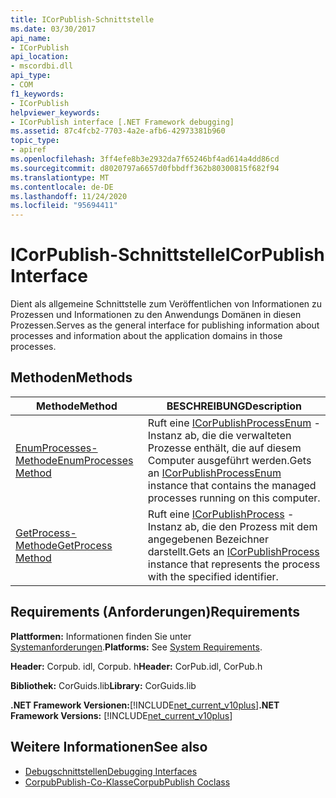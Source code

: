 ```yaml
---
title: ICorPublish-Schnittstelle
ms.date: 03/30/2017
api_name:
- ICorPublish
api_location:
- mscordbi.dll
api_type:
- COM
f1_keywords:
- ICorPublish
helpviewer_keywords:
- ICorPublish interface [.NET Framework debugging]
ms.assetid: 87c4fcb2-7703-4a2e-afb6-42973381b960
topic_type:
- apiref
ms.openlocfilehash: 3ff4efe8b3e2932da7f65246bf4ad614a4dd86cd
ms.sourcegitcommit: d8020797a6657d0fbbdff362b80300815f682f94
ms.translationtype: MT
ms.contentlocale: de-DE
ms.lasthandoff: 11/24/2020
ms.locfileid: "95694411"
---
```

# <a name="icorpublish-interface"></a><span data-ttu-id="a8962-102">ICorPublish-Schnittstelle</span><span class="sxs-lookup"><span data-stu-id="a8962-102">ICorPublish Interface</span></span>

<span data-ttu-id="a8962-103">Dient als allgemeine Schnittstelle zum Veröffentlichen von Informationen zu Prozessen und Informationen zu den Anwendungs Domänen in diesen Prozessen.</span><span class="sxs-lookup"><span data-stu-id="a8962-103">Serves as the general interface for publishing information about processes and information about the application domains in those processes.</span></span>  
  
## <a name="methods"></a><span data-ttu-id="a8962-104">Methoden</span><span class="sxs-lookup"><span data-stu-id="a8962-104">Methods</span></span>  
  
|<span data-ttu-id="a8962-105">Methode</span><span class="sxs-lookup"><span data-stu-id="a8962-105">Method</span></span>|<span data-ttu-id="a8962-106">BESCHREIBUNG</span><span class="sxs-lookup"><span data-stu-id="a8962-106">Description</span></span>|  
|------------|-----------------|  
|[<span data-ttu-id="a8962-107">EnumProcesses-Methode</span><span class="sxs-lookup"><span data-stu-id="a8962-107">EnumProcesses Method</span></span>](icorpublish-enumprocesses-method.md)|<span data-ttu-id="a8962-108">Ruft eine [ICorPublishProcessEnum](icorpublishprocessenum-interface.md) -Instanz ab, die die verwalteten Prozesse enthält, die auf diesem Computer ausgeführt werden.</span><span class="sxs-lookup"><span data-stu-id="a8962-108">Gets an [ICorPublishProcessEnum](icorpublishprocessenum-interface.md) instance that contains the managed processes running on this computer.</span></span>|  
|[<span data-ttu-id="a8962-109">GetProcess-Methode</span><span class="sxs-lookup"><span data-stu-id="a8962-109">GetProcess Method</span></span>](icorpublish-getprocess-method.md)|<span data-ttu-id="a8962-110">Ruft eine [ICorPublishProcess](icorpublishprocess-interface.md) -Instanz ab, die den Prozess mit dem angegebenen Bezeichner darstellt.</span><span class="sxs-lookup"><span data-stu-id="a8962-110">Gets an [ICorPublishProcess](icorpublishprocess-interface.md) instance that represents the process with the specified identifier.</span></span>|  
  
## <a name="requirements"></a><span data-ttu-id="a8962-111">Requirements (Anforderungen)</span><span class="sxs-lookup"><span data-stu-id="a8962-111">Requirements</span></span>  

 <span data-ttu-id="a8962-112">**Plattformen:** Informationen finden Sie unter [Systemanforderungen](../../get-started/system-requirements.md).</span><span class="sxs-lookup"><span data-stu-id="a8962-112">**Platforms:** See [System Requirements](../../get-started/system-requirements.md).</span></span>  
  
 <span data-ttu-id="a8962-113">**Header:** Corpub. idl, Corpub. h</span><span class="sxs-lookup"><span data-stu-id="a8962-113">**Header:** CorPub.idl, CorPub.h</span></span>  
  
 <span data-ttu-id="a8962-114">**Bibliothek:** CorGuids.lib</span><span class="sxs-lookup"><span data-stu-id="a8962-114">**Library:** CorGuids.lib</span></span>  
  
 <span data-ttu-id="a8962-115">**.NET Framework Versionen:**[!INCLUDE[net_current_v10plus](../../../../includes/net-current-v10plus-md.md)]</span><span class="sxs-lookup"><span data-stu-id="a8962-115">**.NET Framework Versions:** [!INCLUDE[net_current_v10plus](../../../../includes/net-current-v10plus-md.md)]</span></span>  
  
## <a name="see-also"></a><span data-ttu-id="a8962-116">Weitere Informationen</span><span class="sxs-lookup"><span data-stu-id="a8962-116">See also</span></span>

- [<span data-ttu-id="a8962-117">Debugschnittstellen</span><span class="sxs-lookup"><span data-stu-id="a8962-117">Debugging Interfaces</span></span>](debugging-interfaces.md)
- [<span data-ttu-id="a8962-118">CorpubPublish-Co-Klasse</span><span class="sxs-lookup"><span data-stu-id="a8962-118">CorpubPublish Coclass</span></span>](corpubpublish-coclass.md)
